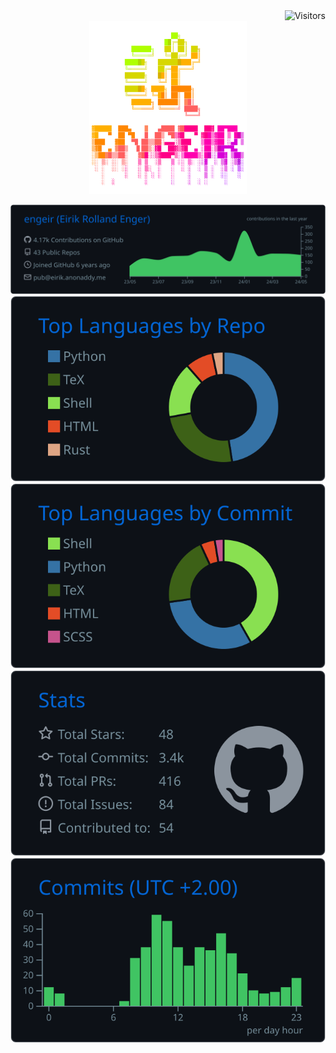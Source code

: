 <img align="right" alt="Visitors" src="https://komarev.com/ghpvc/?username=engeir&color=000000&label=Views&style=for-the-badge">

<br>

<div align="center">

<img src="logo-alt.svg" width="50%">

[![](https://raw.githubusercontent.com/engeir/engeir/main/profile-summary-card-output/github_dark/0-profile-details.svg)](https://github.com/vn7n24fzkq/github-profile-summary-cards)
[![](https://raw.githubusercontent.com/engeir/engeir/main/profile-summary-card-output/github_dark/1-repos-per-language.svg)](https://github.com/vn7n24fzkq/github-profile-summary-cards) [![](https://raw.githubusercontent.com/engeir/engeir/main/profile-summary-card-output/github_dark/2-most-commit-language.svg)](https://github.com/vn7n24fzkq/github-profile-summary-cards)
[![](https://raw.githubusercontent.com/engeir/engeir/main/profile-summary-card-output/github_dark/3-stats.svg)](https://github.com/vn7n24fzkq/github-profile-summary-cards) [![](https://raw.githubusercontent.com/engeir/engeir/main/profile-summary-card-output/github_dark/4-productive-time.svg)](https://github.com/vn7n24fzkq/github-profile-summary-cards)

</div>

<!--
[![My github stats](https://github-readme-stats.vercel.app/api?username=engeir&show_icons=true&theme=dark)](https://github.com/anuraghazra/github-readme-stats)
![Top Langs](https://github-readme-stats.vercel.app/api/top-langs/?username=engeir&theme=dark)

![Shell history](https://api.atuin.sh/img/engeir.png?token=00b9c3c06cdbe511282d6568a1817384bd857017)

<img src="output.gif" width="80%" align="center">

**engeir/engeir** is a ✨ _special_ ✨ repository because its `README.md` (this file) appears on your GitHub profile.
### Hi there 👋
Here are some ideas to get you started:
![Top Langs](https://github-readme-stats.vercel.app/api/top-langs/?username=engeir&theme=dark&layout=compact)
[![ReadMe Card](https://github-readme-stats.vercel.app/api/pin/?username=engeir&repo=isr_spectrum&theme=dark)](https://github.com/anuraghazra/github-readme-stats)
- 🔭 I’m currently working on ...
- 🌱 I’m currently learning ...
- 👯 I’m looking to collaborate on ...
- 🤔 I’m looking for help with ...
- 💬 Ask me about ...
- 📫 How to reach me: ...
- 😄 Pronouns: ...
- ⚡ Fun fact: ...
-->
